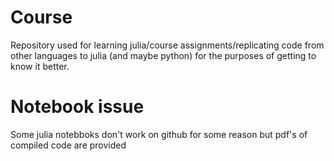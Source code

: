 # Course

Repository used for learning julia/course assignments/replicating code from other languages to julia (and maybe python) for the purposes of getting to know it better.

# Notebook issue

Some julia notebboks don't work on github for some reason but pdf's of compiled code are provided
